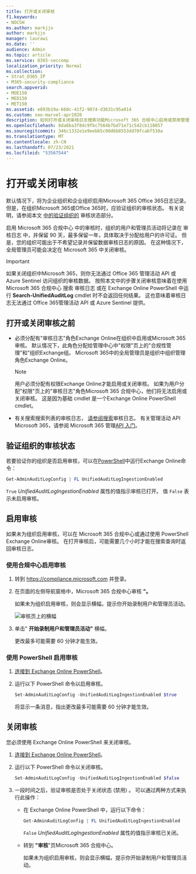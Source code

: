 ```yaml
---
title: 打开或关闭审核
f1.keywords:
- NOCSH
ms.author: markjjo
author: markjjo
manager: laurawi
ms.date: ''
audience: Admin
ms.topic: article
ms.service: O365-seccomp
localization_priority: Normal
ms.collection:
- Strat_O365_IP
- M365-security-compliance
search.appverid:
- MOE150
- MED150
- MET150
ms.assetid: e893b19a-660c-41f2-9074-d3631c95a014
ms.custom: seo-marvel-apr2020
description: 如何打开或关闭审核日志搜索功能Microsoft 365 合规中心启用或禁用管理员搜索审核日志。
ms.openlocfilehash: 8da6ba3f8dc9fbc7564b7bd71e71c542cb118057
ms.sourcegitcommit: 346c1332e1e9eebb5c90d6b8553dd70fcabf530a
ms.translationtype: MT
ms.contentlocale: zh-CN
ms.lasthandoff: 07/23/2021
ms.locfileid: "53567544"
---
```

# <a name="turn-auditing-on-or-off"></a>打开或关闭审核

默认情况下，将为企业组织和企业组织启用Microsoft 365 Office 365日志记录。 但是，在组织Microsoft 365或Office 365时，应验证组织的审核状态。 有关说明，请参阅本文 [中的验证组织的](#verify-the-auditing-status-for-your-organization) 审核状态部分。 

启用 Microsoft 365 合规中心 中的审核时，组织的用户和管理员活动将记录在 审核日志 中，并保留 90 天，最多保留一年，具体取决于分配给用户的许可证。 但是，您的组织可能出于不希望记录并保留数据审核日志的原因。 在这种情况下，全局管理员可能会决定在 Microsoft 365 中关闭审核。

> [!IMPORTANT]
> 如果关闭组织中Microsoft 365，则你无法通过 Office 365 管理活动 API 或 Azure Sentinel 访问组织的审核数据。 按照本文中的步骤关闭审核意味着在使用 Microsoft 365 合规中心 搜索 审核日志 或在 Exchange Online PowerShell 中运行 **Search-UnifiedAuditLog** cmdlet 时不会返回任何结果。 这也意味着审核日志无法通过 Office 365管理活动 API 或 Azure Sentinel 提供。
  
## <a name="before-you-turn-auditing-on-or-off"></a>打开或关闭审核之前

- 必须分配有"审核日志"角色Exchange Online在组织中启用或Microsoft 365审核。 默认情况下，此角色分配给管理中心中"权限"页上的"合规性管理"和"组织Exchange组。 Microsoft 365中的全局管理员是组织中组织管理角色Exchange Online。

    > [!NOTE]
    > 用户必须分配有权限Exchange Online才能启用或关闭审核。 如果为用户分配"权限"页上的"审核日志"角色Microsoft 365 合规中心，他们将无法启用或关闭审核。 这是因为基础 cmdlet 是一个Exchange Online PowerShell cmdlet。

- 有关搜索搜索列表的审核日志， [请参阅搜索](search-the-audit-log-in-security-and-compliance.md)审核日志。 有关管理活动 API Microsoft 365，请参阅 Microsoft 365 管理[API 入门](/office/office-365-management-api/get-started-with-office-365-management-apis)。

## <a name="verify-the-auditing-status-for-your-organization"></a>验证组织的审核状态

若要验证你的组织是否启用审核，可以在[PowerShell](/powershell/exchange/connect-to-exchange-online-powershell)中运行Exchange Online命令：

```powershell
Get-AdminAuditLogConfig | FL UnifiedAuditLogIngestionEnabled
```

`True` _UnifiedAuditLogIngestionEnabled_ 属性的值指示审核已打开。 值 `False` 表示未启用审核。

## <a name="turn-on-auditing"></a>启用审核

如果未为组织启用审核，可以在 Microsoft 365 合规中心或通过使用 PowerShell Exchange Online审核。 在打开审核后，可能需要几个小时才能在搜索查询时返回审核日志。
  
### <a name="use-the-compliance-center-to-turn-on-auditing"></a>使用合规中心启用审核

1. 转到 <https://compliance.microsoft.com> 并登录。

2. 在页面的左侧导航窗格中，Microsoft 365 合规中心审核 **"。**

   如果未为组织启用审核，则会显示横幅，提示你开始录制用户和管理员活动。

   ![审核页上的横幅](../media/AuditingBanner.png)

3. 单击" **开始录制用户和管理员活动"** 横幅。

   更改最多可能需要 60 分钟才能生效。

### <a name="use-powershell-to-turn-on-auditing"></a>使用 PowerShell 启用审核

1. [连接到 Exchange Online PowerShell](/powershell/exchange/connect-to-exchange-online-powershell)。

2. 运行以下 PowerShell 命令以启用审核。

    ```powershell
    Set-AdminAuditLogConfig -UnifiedAuditLogIngestionEnabled $true
    ```

    将显示一条消息，指出更改最多可能需要 60 分钟才能生效。
  
## <a name="turn-off-auditing"></a>关闭审核

您必须使用 Exchange Online PowerShell 来关闭审核。
  
1. [连接到 Exchange Online PowerShell](/powershell/exchange/connect-to-exchange-online-powershell)。

2. 运行以下 PowerShell 命令以关闭审核。

    ```powershell
    Set-AdminAuditLogConfig -UnifiedAuditLogIngestionEnabled $false
    ```

3. 一段时间之后，验证审核是否处于关闭状态 (禁用) 。 可以通过两种方式来执行此操作：

    - 在 Exchange Online PowerShell 中，运行以下命令：

      ```powershell
      Get-AdminAuditLogConfig | FL UnifiedAuditLogIngestionEnabled
      ```

      `False` _UnifiedAuditLogIngestionEnabled_ 属性的值指示审核已关闭。

    - 转到 **"审核**"页Microsoft 365 合规中心。

      如果未为组织启用审核，则会显示横幅，提示你开始录制用户和管理员活动。
